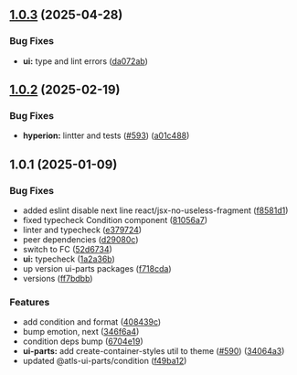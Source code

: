 

## [1.0.3](https://github.com/atls/hyperion/compare/@atls-ui-parts/condition@1.0.2...@atls-ui-parts/condition@1.0.3) (2025-04-28)


### Bug Fixes


* **ui:** type and lint errors ([da072ab](https://github.com/atls/hyperion/commit/da072abf91f465b4a6f0b736e2b26c78a2891d1d))





## [1.0.2](https://github.com/atls/hyperion/compare/@atls-ui-parts/condition@1.0.1...@atls-ui-parts/condition@1.0.2) (2025-02-19)


### Bug Fixes


* **hyperion:** lintter and tests ([#593](https://github.com/atls/hyperion/issues/593)) ([a01c488](https://github.com/atls/hyperion/commit/a01c488064d6386f754aafd2eecb28a19396635e))





## 1.0.1 (2025-01-09)


### Bug Fixes


* added eslint disable next line react/jsx-no-useless-fragment ([f8581d1](https://github.com/atls/hyperion/commit/f8581d1dc9e4497a9ea57867c347de95e318149d))
* fixed typecheck Condition component ([81056a7](https://github.com/atls/hyperion/commit/81056a7dab071ba2b8ecbd93ddeb161f5abc2fca))
* linter and typecheck ([e379724](https://github.com/atls/hyperion/commit/e379724b7dbf3c8cba2b0b94647239b0b37c5fb8))
* peer dependencies ([d29080c](https://github.com/atls/hyperion/commit/d29080cb0950b04e65ab7755571e350d3450b4dd))
* switch to FC ([52d6734](https://github.com/atls/hyperion/commit/52d673436acaccceeb25145f00a5e18e29978423))
* **ui:** typecheck ([1a2a36b](https://github.com/atls/hyperion/commit/1a2a36b8baeececd0b929dcdb94da3d38ae8ad1e))
* up version ui-parts packages ([f718cda](https://github.com/atls/hyperion/commit/f718cda36c43cc8a060dafee178f6e532a42848e))
* versions ([ff7bdbb](https://github.com/atls/hyperion/commit/ff7bdbb281c9f6e732b06461a0c633c8cc010e46))

### Features


* add condition and format ([408439c](https://github.com/atls/hyperion/commit/408439c216037729d55d6262bcfbfd7e35a6cc2e))
* bump emotion, next ([346f6a4](https://github.com/atls/hyperion/commit/346f6a43978912f3be4b09031933ab2a572907b2))
* condition deps bump ([6704e19](https://github.com/atls/hyperion/commit/6704e19859bbb4b7086e032a3c192ed3cd301529))
* **ui-parts:** add create-container-styles util to theme ([#590](https://github.com/atls/hyperion/issues/590)) ([34064a3](https://github.com/atls/hyperion/commit/34064a384192b781fd6d667857f568d4f42228a4))
* updated @atls-ui-parts/condition ([f49ba12](https://github.com/atls/hyperion/commit/f49ba128dad7ba884b6783597af7a495ab4a91fc))


